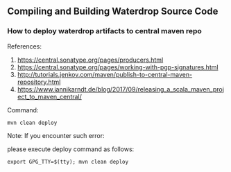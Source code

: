 ## Compiling and Building Waterdrop Source Code



### How to deploy waterdrop artifacts to central maven repo

References:
1. https://central.sonatype.org/pages/producers.html
2. https://central.sonatype.org/pages/working-with-pgp-signatures.html
3. http://tutorials.jenkov.com/maven/publish-to-central-maven-repository.html
4. https://www.jannikarndt.de/blog/2017/09/releasing_a_scala_maven_project_to_maven_central/

Command:

```
mvn clean deploy
```

Note: If you encounter such error:

please execute deploy command as follows:

```
export GPG_TTY=$(tty); mvn clean deploy
```

